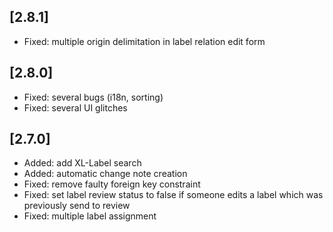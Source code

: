 ## [2.8.1]

  * Fixed: multiple origin delimitation in label relation edit form

## [2.8.0]

  * Fixed: several bugs (i18n, sorting)
  * Fixed: several UI glitches

## [2.7.0]

  * Added: add XL-Label search
  * Added: automatic change note creation
  * Fixed: remove faulty foreign key constraint
  * Fixed: set label review status to false if someone edits a label which was
    previously send to review
  * Fixed: multiple label assignment
